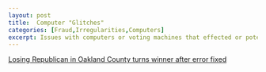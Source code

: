 ```yaml
---
layout: post
title:  Computer "Glitches"
categories: [Fraud,Irregularities,Computers]
excerpt: Issues with computers or voting machines that effected or potentially effected election outcomes
---
```

 
[Losing Republican in Oakland County turns winner after error fixed](https://www.freep.com/story/news/local/michigan/oakland/2020/11/06/oakland-county-election-2020-race-results/6184186002/?utm_campaign=snd-autopilot)



